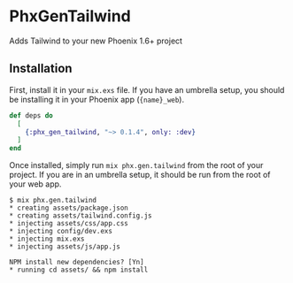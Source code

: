 # PhxGenTailwind

Adds Tailwind to your new Phoenix 1.6+ project

## Installation

First, install it in your `mix.exs` file. If you have an umbrella setup,
you should be installing it in your Phoenix app (`{name}_web`).

```elixir
def deps do
  [
    {:phx_gen_tailwind, "~> 0.1.4", only: :dev}
  ]
end
```

Once installed, simply run `mix phx.gen.tailwind` from the root of your project.
If you are in an umbrella setup, it should be run from the root of your web app.

```
$ mix phx.gen.tailwind
* creating assets/package.json
* creating assets/tailwind.config.js
* injecting assets/css/app.css
* injecting config/dev.exs
* injecting mix.exs
* injecting assets/js/app.js

NPM install new dependencies? [Yn] 
* running cd assets/ && npm install
```
